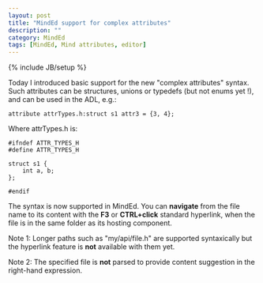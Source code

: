 ```yaml
---
layout: post
title: "MindEd support for complex attributes"
description: ""
category: MindEd
tags: [MindEd, Mind attributes, editor]
---
```

{% include JB/setup %}

Today I introduced basic support for the new "complex attributes" syntax.
Such attributes can be structures, unions or typedefs (but not enums yet !), and can be used in the ADL, e.g.:

	attribute attrTypes.h:struct s1 attr3 = {3, 4};

Where attrTypes.h is: 

	#ifndef ATTR_TYPES_H  
	#define ATTR_TYPES_H  
	  
	struct s1 {  
		int a, b;  
	};  
	
	#endif

The syntax is now supported in MindEd. You can __navigate__ from the file name to its content with the __F3__ or __CTRL+click__ standard hyperlink, when the file is in the same folder as its hosting component.

Note 1: Longer paths such as "my/api/file.h" are supported syntaxically but the hyperlink feature is __not__ available with them yet.

Note 2: The specified file is __not__ parsed to provide content suggestion in the right-hand expression.